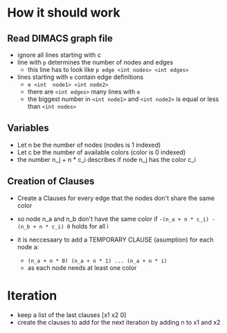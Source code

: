 # How it should work

## Read DIMACS graph file
* ignore all lines starting with c
* line with `p` determines the number of nodes and edges
  * this line has to look like `p edge <int nodes> <int edges>`
* lines starting with `e` contain edge definitions
  * `e <int  node1> <int node2>`
  * there are `<int edges>` many lines with `e`
  * the biggest number in `<int node1>` and `<int node2>` is equal or less than `<int nodes>`


## Variables

* Let n be the number of nodes (nodes is 1 indexed)
* Let c be the number of available colors (color is 0 indexed)
* the number n_j + n * c_i describes if node n_j has the color c_i

## Creation of Clauses
* Create a Clauses for every edge that the nodes don't share the same color
* so node n_a and n_b don't have the same color if `-(n_a + n * c_i) -(n_b + n * c_i) 0` holds for all i

* it is neccesaary to add a TEMPORARY CLAUSE (asumption) for each node a:
  * `(n_a + n * 0) (n_a + n * 1) ... (n_a + n * i)`
  * as each node needs at least one color 

# Iteration
* keep a list of the last clauses \[x1 x2 0]
* create the clauses to add for the next iteration by adding n to x1 and x2